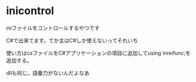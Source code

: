 # inicontrol
iniファイルをコントロールするやつです

C#で出来てます。てか主はC#しか使えないってそれいち

使い方はcsファイルをC#アプリケーションの項目に追加してusing inreifunc;を追加する。

dllも同じ。語彙力がないんだよなあ
